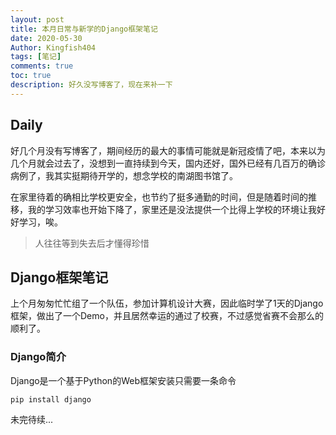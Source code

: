 ```yaml
---
layout: post
title: 本月日常与新学的Django框架笔记
date: 2020-05-30
Author: Kingfish404
tags: [笔记]
comments: true
toc: true
description: 好久没写博客了，现在来补一下
---
```


## Daily

好几个月没有写博客了，期间经历的最大的事情可能就是新冠疫情了吧，本来以为几个月就会过去了，没想到一直持续到今天，国内还好，国外已经有几百万的确诊病例了，我其实挺期待开学的，想念学校的南湖图书馆了。

在家里待着的确相比学校更安全，也节约了挺多通勤的时间，但是随着时间的推移，我的学习效率也开始下降了，家里还是没法提供一个比得上学校的环境让我好好学习，唉。

> 人往往等到失去后才懂得珍惜

## Django框架笔记

上个月匆匆忙忙组了一个队伍，参加计算机设计大赛，因此临时学了1天的Django框架，做出了一个Demo，并且居然幸运的通过了校赛，不过感觉省赛不会那么的顺利了。

### Django简介

Django是一个基于Python的Web框架安装只需要一条命令

```
pip install django
```

未完待续...